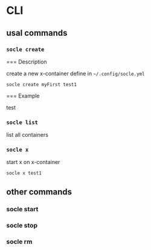 # CLI

## usal commands

### `socle create`

=== Description

create a new x-container define in `~/.config/socle.yml`
```
socle create myFirst test1
```
=== Example

test

### `socle list`
list all containers
### `socle x`
start x on x-container
```
socle x test1
```

## other commands
### socle start
### socle stop
### socle rm



